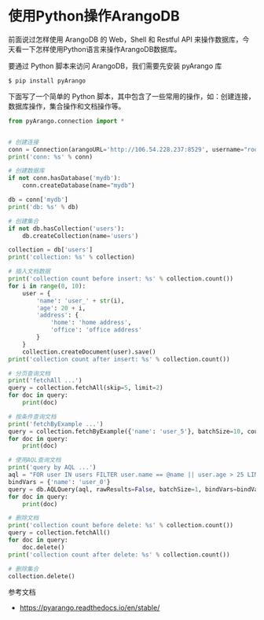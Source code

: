 # 使用Python操作ArangoDB

前面说过怎样使用 ArangoDB 的 Web，Shell 和 Restful API 来操作数据库，今天看一下怎样使用Python语言来操作ArangoDB数据库。

要通过 Python 脚本来访问 ArangoDB，我们需要先安装 pyArango 库
``` shell
$ pip install pyArango
```

下面写了一个简单的 Python 脚本，其中包含了一些常用的操作，如：创建连接，数据库操作，集合操作和文档操作等。

``` python
from pyArango.connection import *


# 创建连接
conn = Connection(arangoURL='http://106.54.228.237:8529', username="root", password="Letmein")
print('conn: %s' % conn)

# 创建数据库
if not conn.hasDatabase('mydb'):
    conn.createDatabase(name="mydb")

db = conn['mydb']
print('db: %s' % db)

# 创建集合
if not db.hasCollection('users'):
    db.createCollection(name='users')

collection = db['users']
print('collection: %s' % collection)

# 插入文档数据
print('collection count before insert: %s' % collection.count())
for i in range(0, 10):
    user = {
        'name': 'user_' + str(i), 
        'age': 20 + i, 
        'address': {
            'home': 'home address', 
            'office': 'office address'
        }
    }
    collection.createDocument(user).save()
print('collection count after insert: %s' % collection.count())

# 分页查询文档
print('fetchAll ...')
query = collection.fetchAll(skip=5, limit=2)
for doc in query:
    print(doc)

# 按条件查询文档
print('fetchByExample ...')
query = collection.fetchByExample({'name': 'user_5'}, batchSize=10, count=True)
for doc in query:
    print(doc)

# 使用AQL查询文档
print('query by AQL ...')
aql = "FOR user IN users FILTER user.name == @name || user.age > 25 LIMIT 5 RETURN user"
bindVars = {'name': 'user_0'}
query = db.AQLQuery(aql, rawResults=False, batchSize=1, bindVars=bindVars)
for doc in query:
    print(doc)

# 删除文档
print('collection count before delete: %s' % collection.count())
query = collection.fetchAll()
for doc in query:
    doc.delete()
print('collection count after delete: %s' % collection.count())

# 删除集合
collection.delete()
```

参考文档
- https://pyarango.readthedocs.io/en/stable/
